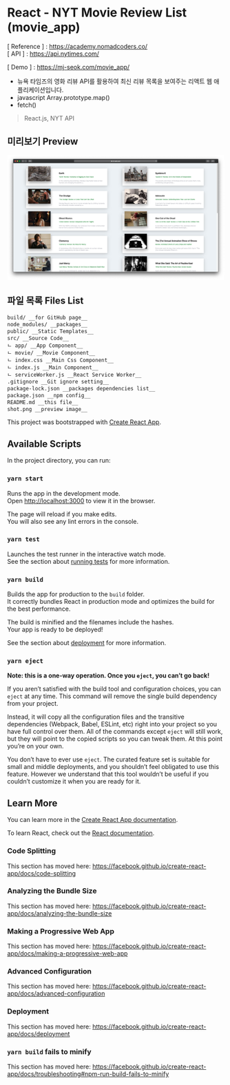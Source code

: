 # React - NYT Movie Review List (movie_app)

[ Reference ] : <https://academy.nomadcoders.co/>  
[ API ] : <https://api.nytimes.com/>

[ Demo ] : <https://mj-seok.com/movie_app/>

- 뉴욕 타임즈의 영화 리뷰 API를 활용하여 최신 리뷰 목록을 보여주는 리액트 웹 애플리케이션입니다.
- javascript Array.prototype.map()
- fetch()

> React.js, NYT API

## 미리보기 Preview

![shot](shot.png)

## 파일 목록 Files List

```t
build/ __for GitHub page__
node_modules/ __packages__
public/ __Static Templates__
src/ __Source Code__
ㄴ app/ __App Component__
ㄴ movie/ __Movie Component__
ㄴ index.css __Main Css Component__
ㄴ index.js __Main Component__
ㄴ serviceWorker.js __React Service Worker__
.gitignore __Git ignore setting__
package-lock.json __packages dependencies list__
package.json __npm config__
README.md __this file__
shot.png __preview image__
```

This project was bootstrapped with [Create React App](https://github.com/facebook/create-react-app).

## Available Scripts

In the project directory, you can run:

### `yarn start`

Runs the app in the development mode.<br />
Open [http://localhost:3000](http://localhost:3000) to view it in the browser.

The page will reload if you make edits.<br />
You will also see any lint errors in the console.

### `yarn test`

Launches the test runner in the interactive watch mode.<br />
See the section about [running tests](https://facebook.github.io/create-react-app/docs/running-tests) for more information.

### `yarn build`

Builds the app for production to the `build` folder.<br />
It correctly bundles React in production mode and optimizes the build for the best performance.

The build is minified and the filenames include the hashes.<br />
Your app is ready to be deployed!

See the section about [deployment](https://facebook.github.io/create-react-app/docs/deployment) for more information.

### `yarn eject`

**Note: this is a one-way operation. Once you `eject`, you can’t go back!**

If you aren’t satisfied with the build tool and configuration choices, you can `eject` at any time. This command will remove the single build dependency from your project.

Instead, it will copy all the configuration files and the transitive dependencies (Webpack, Babel, ESLint, etc) right into your project so you have full control over them. All of the commands except `eject` will still work, but they will point to the copied scripts so you can tweak them. At this point you’re on your own.

You don’t have to ever use `eject`. The curated feature set is suitable for small and middle deployments, and you shouldn’t feel obligated to use this feature. However we understand that this tool wouldn’t be useful if you couldn’t customize it when you are ready for it.

## Learn More

You can learn more in the [Create React App documentation](https://facebook.github.io/create-react-app/docs/getting-started).

To learn React, check out the [React documentation](https://reactjs.org/).

### Code Splitting

This section has moved here: https://facebook.github.io/create-react-app/docs/code-splitting

### Analyzing the Bundle Size

This section has moved here: https://facebook.github.io/create-react-app/docs/analyzing-the-bundle-size

### Making a Progressive Web App

This section has moved here: https://facebook.github.io/create-react-app/docs/making-a-progressive-web-app

### Advanced Configuration

This section has moved here: https://facebook.github.io/create-react-app/docs/advanced-configuration

### Deployment

This section has moved here: https://facebook.github.io/create-react-app/docs/deployment

### `yarn build` fails to minify

This section has moved here: https://facebook.github.io/create-react-app/docs/troubleshooting#npm-run-build-fails-to-minify
